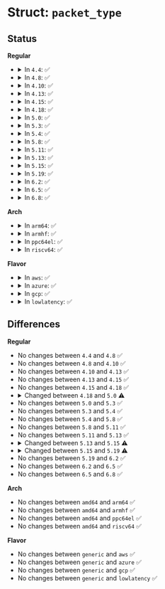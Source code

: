 # Struct: <code>packet_type</code>

## Status
<b>Regular</b>
<ul>
<li>
<details>
<summary>In <code>4.4</code>: ✅</summary>

```c
struct packet_type {
    __be16 type;
    struct net_device *dev;
    int (*func)(struct sk_buff *, struct net_device *, struct packet_type *, struct net_device *);
    bool (*id_match)(struct packet_type *, struct sock *);
    void *af_packet_priv;
    struct list_head list;
};
```
</details>
</li>
<li>
<details>
<summary>In <code>4.8</code>: ✅</summary>

```c
struct packet_type {
    __be16 type;
    struct net_device *dev;
    int (*func)(struct sk_buff *, struct net_device *, struct packet_type *, struct net_device *);
    bool (*id_match)(struct packet_type *, struct sock *);
    void *af_packet_priv;
    struct list_head list;
};
```
</details>
</li>
<li>
<details>
<summary>In <code>4.10</code>: ✅</summary>

```c
struct packet_type {
    __be16 type;
    struct net_device *dev;
    int (*func)(struct sk_buff *, struct net_device *, struct packet_type *, struct net_device *);
    bool (*id_match)(struct packet_type *, struct sock *);
    void *af_packet_priv;
    struct list_head list;
};
```
</details>
</li>
<li>
<details>
<summary>In <code>4.13</code>: ✅</summary>

```c
struct packet_type {
    __be16 type;
    struct net_device *dev;
    int (*func)(struct sk_buff *, struct net_device *, struct packet_type *, struct net_device *);
    bool (*id_match)(struct packet_type *, struct sock *);
    void *af_packet_priv;
    struct list_head list;
};
```
</details>
</li>
<li>
<details>
<summary>In <code>4.15</code>: ✅</summary>

```c
struct packet_type {
    __be16 type;
    struct net_device *dev;
    int (*func)(struct sk_buff *, struct net_device *, struct packet_type *, struct net_device *);
    bool (*id_match)(struct packet_type *, struct sock *);
    void *af_packet_priv;
    struct list_head list;
};
```
</details>
</li>
<li>
<details>
<summary>In <code>4.18</code>: ✅</summary>

```c
struct packet_type {
    __be16 type;
    struct net_device *dev;
    int (*func)(struct sk_buff *, struct net_device *, struct packet_type *, struct net_device *);
    bool (*id_match)(struct packet_type *, struct sock *);
    void *af_packet_priv;
    struct list_head list;
};
```
</details>
</li>
<li>
<details>
<summary>In <code>5.0</code>: ✅</summary>

```c
struct packet_type {
    __be16 type;
    bool ignore_outgoing;
    struct net_device *dev;
    int (*func)(struct sk_buff *, struct net_device *, struct packet_type *, struct net_device *);
    void (*list_func)(struct list_head *, struct packet_type *, struct net_device *);
    bool (*id_match)(struct packet_type *, struct sock *);
    void *af_packet_priv;
    struct list_head list;
};
```
</details>
</li>
<li>
<details>
<summary>In <code>5.3</code>: ✅</summary>

```c
struct packet_type {
    __be16 type;
    bool ignore_outgoing;
    struct net_device *dev;
    int (*func)(struct sk_buff *, struct net_device *, struct packet_type *, struct net_device *);
    void (*list_func)(struct list_head *, struct packet_type *, struct net_device *);
    bool (*id_match)(struct packet_type *, struct sock *);
    void *af_packet_priv;
    struct list_head list;
};
```
</details>
</li>
<li>
<details>
<summary>In <code>5.4</code>: ✅</summary>

```c
struct packet_type {
    __be16 type;
    bool ignore_outgoing;
    struct net_device *dev;
    int (*func)(struct sk_buff *, struct net_device *, struct packet_type *, struct net_device *);
    void (*list_func)(struct list_head *, struct packet_type *, struct net_device *);
    bool (*id_match)(struct packet_type *, struct sock *);
    void *af_packet_priv;
    struct list_head list;
};
```
</details>
</li>
<li>
<details>
<summary>In <code>5.8</code>: ✅</summary>

```c
struct packet_type {
    __be16 type;
    bool ignore_outgoing;
    struct net_device *dev;
    int (*func)(struct sk_buff *, struct net_device *, struct packet_type *, struct net_device *);
    void (*list_func)(struct list_head *, struct packet_type *, struct net_device *);
    bool (*id_match)(struct packet_type *, struct sock *);
    void *af_packet_priv;
    struct list_head list;
};
```
</details>
</li>
<li>
<details>
<summary>In <code>5.11</code>: ✅</summary>

```c
struct packet_type {
    __be16 type;
    bool ignore_outgoing;
    struct net_device *dev;
    int (*func)(struct sk_buff *, struct net_device *, struct packet_type *, struct net_device *);
    void (*list_func)(struct list_head *, struct packet_type *, struct net_device *);
    bool (*id_match)(struct packet_type *, struct sock *);
    void *af_packet_priv;
    struct list_head list;
};
```
</details>
</li>
<li>
<details>
<summary>In <code>5.13</code>: ✅</summary>

```c
struct packet_type {
    __be16 type;
    bool ignore_outgoing;
    struct net_device *dev;
    int (*func)(struct sk_buff *, struct net_device *, struct packet_type *, struct net_device *);
    void (*list_func)(struct list_head *, struct packet_type *, struct net_device *);
    bool (*id_match)(struct packet_type *, struct sock *);
    void *af_packet_priv;
    struct list_head list;
};
```
</details>
</li>
<li>
<details>
<summary>In <code>5.15</code>: ✅</summary>

```c
struct packet_type {
    __be16 type;
    bool ignore_outgoing;
    struct net_device *dev;
    int (*func)(struct sk_buff *, struct net_device *, struct packet_type *, struct net_device *);
    void (*list_func)(struct list_head *, struct packet_type *, struct net_device *);
    bool (*id_match)(struct packet_type *, struct sock *);
    struct net *af_packet_net;
    void *af_packet_priv;
    struct list_head list;
};
```
</details>
</li>
<li>
<details>
<summary>In <code>5.19</code>: ✅</summary>

```c
struct packet_type {
    __be16 type;
    bool ignore_outgoing;
    struct net_device *dev;
    netdevice_tracker dev_tracker;
    int (*func)(struct sk_buff *, struct net_device *, struct packet_type *, struct net_device *);
    void (*list_func)(struct list_head *, struct packet_type *, struct net_device *);
    bool (*id_match)(struct packet_type *, struct sock *);
    struct net *af_packet_net;
    void *af_packet_priv;
    struct list_head list;
};
```
</details>
</li>
<li>
<details>
<summary>In <code>6.2</code>: ✅</summary>

```c
struct packet_type {
    __be16 type;
    bool ignore_outgoing;
    struct net_device *dev;
    netdevice_tracker dev_tracker;
    int (*func)(struct sk_buff *, struct net_device *, struct packet_type *, struct net_device *);
    void (*list_func)(struct list_head *, struct packet_type *, struct net_device *);
    bool (*id_match)(struct packet_type *, struct sock *);
    struct net *af_packet_net;
    void *af_packet_priv;
    struct list_head list;
};
```
</details>
</li>
<li>
<details>
<summary>In <code>6.5</code>: ✅</summary>

```c
struct packet_type {
    __be16 type;
    bool ignore_outgoing;
    struct net_device *dev;
    netdevice_tracker dev_tracker;
    int (*func)(struct sk_buff *, struct net_device *, struct packet_type *, struct net_device *);
    void (*list_func)(struct list_head *, struct packet_type *, struct net_device *);
    bool (*id_match)(struct packet_type *, struct sock *);
    struct net *af_packet_net;
    void *af_packet_priv;
    struct list_head list;
};
```
</details>
</li>
<li>
<details>
<summary>In <code>6.8</code>: ✅</summary>

```c
struct packet_type {
    __be16 type;
    bool ignore_outgoing;
    struct net_device *dev;
    netdevice_tracker dev_tracker;
    int (*func)(struct sk_buff *, struct net_device *, struct packet_type *, struct net_device *);
    void (*list_func)(struct list_head *, struct packet_type *, struct net_device *);
    bool (*id_match)(struct packet_type *, struct sock *);
    struct net *af_packet_net;
    void *af_packet_priv;
    struct list_head list;
};
```
</details>
</li>
</ul>
<b>Arch</b>
<ul>
<li>
<details>
<summary>In <code>arm64</code>: ✅</summary>

```c
struct packet_type {
    __be16 type;
    bool ignore_outgoing;
    struct net_device *dev;
    int (*func)(struct sk_buff *, struct net_device *, struct packet_type *, struct net_device *);
    void (*list_func)(struct list_head *, struct packet_type *, struct net_device *);
    bool (*id_match)(struct packet_type *, struct sock *);
    void *af_packet_priv;
    struct list_head list;
};
```
</details>
</li>
<li>
<details>
<summary>In <code>armhf</code>: ✅</summary>

```c
struct packet_type {
    __be16 type;
    bool ignore_outgoing;
    struct net_device *dev;
    int (*func)(struct sk_buff *, struct net_device *, struct packet_type *, struct net_device *);
    void (*list_func)(struct list_head *, struct packet_type *, struct net_device *);
    bool (*id_match)(struct packet_type *, struct sock *);
    void *af_packet_priv;
    struct list_head list;
};
```
</details>
</li>
<li>
<details>
<summary>In <code>ppc64el</code>: ✅</summary>

```c
struct packet_type {
    __be16 type;
    bool ignore_outgoing;
    struct net_device *dev;
    int (*func)(struct sk_buff *, struct net_device *, struct packet_type *, struct net_device *);
    void (*list_func)(struct list_head *, struct packet_type *, struct net_device *);
    bool (*id_match)(struct packet_type *, struct sock *);
    void *af_packet_priv;
    struct list_head list;
};
```
</details>
</li>
<li>
<details>
<summary>In <code>riscv64</code>: ✅</summary>

```c
struct packet_type {
    __be16 type;
    bool ignore_outgoing;
    struct net_device *dev;
    int (*func)(struct sk_buff *, struct net_device *, struct packet_type *, struct net_device *);
    void (*list_func)(struct list_head *, struct packet_type *, struct net_device *);
    bool (*id_match)(struct packet_type *, struct sock *);
    void *af_packet_priv;
    struct list_head list;
};
```
</details>
</li>
</ul>
<b>Flavor</b>
<ul>
<li>
<details>
<summary>In <code>aws</code>: ✅</summary>

```c
struct packet_type {
    __be16 type;
    bool ignore_outgoing;
    struct net_device *dev;
    int (*func)(struct sk_buff *, struct net_device *, struct packet_type *, struct net_device *);
    void (*list_func)(struct list_head *, struct packet_type *, struct net_device *);
    bool (*id_match)(struct packet_type *, struct sock *);
    void *af_packet_priv;
    struct list_head list;
};
```
</details>
</li>
<li>
<details>
<summary>In <code>azure</code>: ✅</summary>

```c
struct packet_type {
    __be16 type;
    bool ignore_outgoing;
    struct net_device *dev;
    int (*func)(struct sk_buff *, struct net_device *, struct packet_type *, struct net_device *);
    void (*list_func)(struct list_head *, struct packet_type *, struct net_device *);
    bool (*id_match)(struct packet_type *, struct sock *);
    void *af_packet_priv;
    struct list_head list;
};
```
</details>
</li>
<li>
<details>
<summary>In <code>gcp</code>: ✅</summary>

```c
struct packet_type {
    __be16 type;
    bool ignore_outgoing;
    struct net_device *dev;
    int (*func)(struct sk_buff *, struct net_device *, struct packet_type *, struct net_device *);
    void (*list_func)(struct list_head *, struct packet_type *, struct net_device *);
    bool (*id_match)(struct packet_type *, struct sock *);
    void *af_packet_priv;
    struct list_head list;
};
```
</details>
</li>
<li>
<details>
<summary>In <code>lowlatency</code>: ✅</summary>

```c
struct packet_type {
    __be16 type;
    bool ignore_outgoing;
    struct net_device *dev;
    int (*func)(struct sk_buff *, struct net_device *, struct packet_type *, struct net_device *);
    void (*list_func)(struct list_head *, struct packet_type *, struct net_device *);
    bool (*id_match)(struct packet_type *, struct sock *);
    void *af_packet_priv;
    struct list_head list;
};
```
</details>
</li>
</ul>

## Differences
<b>Regular</b>
<ul>
<li>
No changes between <code>4.4</code> and <code>4.8</code> ✅
</li>
<li>
No changes between <code>4.8</code> and <code>4.10</code> ✅
</li>
<li>
No changes between <code>4.10</code> and <code>4.13</code> ✅
</li>
<li>
No changes between <code>4.13</code> and <code>4.15</code> ✅
</li>
<li>
No changes between <code>4.15</code> and <code>4.18</code> ✅
</li>
<li>
<details>
<summary>Changed between <code>4.18</code> and <code>5.0</code> ⚠️</summary>
<ul>
<li>
<b>Field added. </b>
<code>bool ignore_outgoing</code>
</li>
<li>
<b>Field added. </b>
<code>void (*list_func)(struct list_head *, struct packet_type *, struct net_device *)</code>
</li>
</ul>
</details>
</li>
<li>
No changes between <code>5.0</code> and <code>5.3</code> ✅
</li>
<li>
No changes between <code>5.3</code> and <code>5.4</code> ✅
</li>
<li>
No changes between <code>5.4</code> and <code>5.8</code> ✅
</li>
<li>
No changes between <code>5.8</code> and <code>5.11</code> ✅
</li>
<li>
No changes between <code>5.11</code> and <code>5.13</code> ✅
</li>
<li>
<details>
<summary>Changed between <code>5.13</code> and <code>5.15</code> ⚠️</summary>
<ul>
<li>
<b>Field added. </b>
<code>struct net *af_packet_net</code>
</li>
</ul>
</details>
</li>
<li>
<details>
<summary>Changed between <code>5.15</code> and <code>5.19</code> ⚠️</summary>
<ul>
<li>
<b>Field added. </b>
<code>netdevice_tracker dev_tracker</code>
</li>
</ul>
</details>
</li>
<li>
No changes between <code>5.19</code> and <code>6.2</code> ✅
</li>
<li>
No changes between <code>6.2</code> and <code>6.5</code> ✅
</li>
<li>
No changes between <code>6.5</code> and <code>6.8</code> ✅
</li>
</ul>
<b>Arch</b>
<ul>
<li>
No changes between <code>amd64</code> and <code>arm64</code> ✅
</li>
<li>
No changes between <code>amd64</code> and <code>armhf</code> ✅
</li>
<li>
No changes between <code>amd64</code> and <code>ppc64el</code> ✅
</li>
<li>
No changes between <code>amd64</code> and <code>riscv64</code> ✅
</li>
</ul>
<b>Flavor</b>
<ul>
<li>
No changes between <code>generic</code> and <code>aws</code> ✅
</li>
<li>
No changes between <code>generic</code> and <code>azure</code> ✅
</li>
<li>
No changes between <code>generic</code> and <code>gcp</code> ✅
</li>
<li>
No changes between <code>generic</code> and <code>lowlatency</code> ✅
</li>
</ul>
